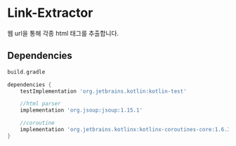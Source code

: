 # Link-Extractor
웹 url을 통해 각종 html 태그를 추출합니다.

## Dependencies 
```groovy
build.gradle

dependencies {
    testImplementation 'org.jetbrains.kotlin:kotlin-test'

    //html parser
    implementation 'org.jsoup:jsoup:1.15.1'

    //coroutine
    implementation 'org.jetbrains.kotlinx:kotlinx-coroutines-core:1.6.3'
}
```

